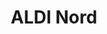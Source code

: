 ---
title: "ALDI Nord"
url: /koenigs-wusterhausen/aldi-nord-luckenwalder-strasse/
shop: Supermarkt
---